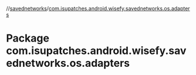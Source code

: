 //[savednetworks](../index.md)/[com.isupatches.android.wisefy.savednetworks.os.adapters](com.isupatches.android.wisefy.savednetworks.os.adapters.md)

# Package com.isupatches.android.wisefy.savednetworks.os.adapters
